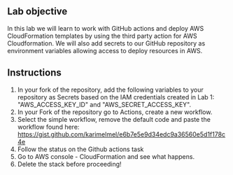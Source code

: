 ## Lab objective
In this lab we will learn to work with GitHub actions and deploy AWS CloudFormation templates by using the third party action for AWS Cloudformation. We will also add secrets to our GitHub repository as environment variables allowing access to deploy resources in AWS.

## Instructions
1. In your fork of the repository, add the following variables to your repository as Secrets based on the IAM credentials created in Lab 1:
"AWS_ACCESS_KEY_ID" and "AWS_SECRET_ACCESS_KEY".	
2. In your Fork of the repository go to Actions, create a new workflow.
3. Select the simple workflow, remove the default code and paste the workflow found here: https://gist.github.com/karimelmel/e6b7e5e9d34edc9a36560e5d1f178c4e
4. Follow the status on the Github actions task
5. Go to AWS console - CloudFormation and see what happens. 
6. Delete the stack before proceeding!
